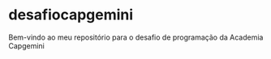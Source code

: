 # desafiocapgemini
Bem-vindo ao meu repositório para o desafio de programação da Academia Capgemini
